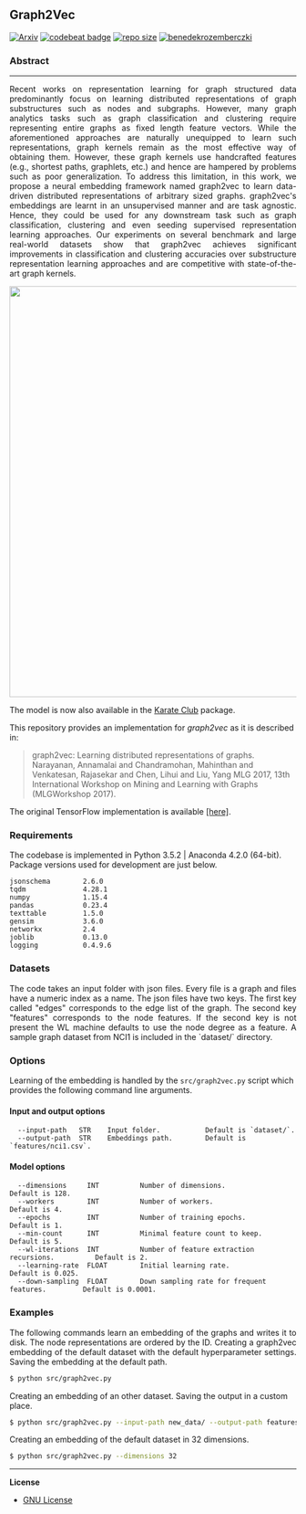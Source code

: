 Graph2Vec
---------

[![Arxiv](https://img.shields.io/badge/ArXiv-1707.05005-orange.svg)](https://arxiv.org/abs/1707.05005) [![codebeat badge](https://codebeat.co/badges/2b0535b8-2106-4570-ae43-e635405c9a0b)](https://codebeat.co/projects/github-com-benedekrozemberczki-graph2vec-master) [![repo size](https://img.shields.io/github/repo-size/benedekrozemberczki/Graph2Vec.svg)](https://github.com/benedekrozemberczki/Graph2Vec/archive/master.zip) [![benedekrozemberczki](https://img.shields.io/twitter/follow/benrozemberczki?style=social&logo=twitter)](https://twitter.com/intent/follow?screen_name=benrozemberczki)

### Abstract
----------

<p align="justify">Recent works on representation learning for graph structured data predominantly focus on learning distributed representations of graph substructures such as nodes and subgraphs. However, many graph analytics tasks such as graph classification and clustering require representing entire graphs as fixed length feature vectors. While the aforementioned approaches are naturally unequipped to learn such representations, graph kernels remain as the most effective way of obtaining them. However, these graph kernels use handcrafted features (e.g., shortest paths, graphlets, etc.) and hence are hampered by problems such as poor generalization. To address this limitation, in this work, we propose a neural embedding framework named graph2vec to learn data-driven distributed representations of arbitrary sized graphs. graph2vec's embeddings are learnt in an unsupervised manner and are task agnostic. Hence, they could be used for any downstream task such as graph classification, clustering and even seeding supervised representation learning approaches. Our experiments on several benchmark and large real-world datasets show that graph2vec achieves significant improvements in classification and clustering accuracies over substructure representation learning approaches and are competitive with state-of-the-art graph kernels. 
</p>
<p align="center">
  <img width="720" src="graph_embedding.jpeg">
</p>

The model is now also available in the [Karate Club](https://github.com/benedekrozemberczki/karateclub) package.

This repository provides an implementation for *graph2vec* as it is described in:
> graph2vec: Learning distributed representations of graphs.
> Narayanan, Annamalai and Chandramohan, Mahinthan and Venkatesan, Rajasekar and Chen, Lihui and Liu, Yang
> MLG 2017, 13th International Workshop on Mining and Learning with Graphs (MLGWorkshop 2017).

The original TensorFlow implementation is available [[here]](https://github.com/MLDroid/graph2vec_tf).

### Requirements

The codebase is implemented in Python 3.5.2 | Anaconda 4.2.0 (64-bit). Package versions used for development are just below.
```
jsonschema        2.6.0
tqdm              4.28.1
numpy             1.15.4
pandas            0.23.4
texttable         1.5.0
gensim            3.6.0
networkx          2.4
joblib            0.13.0
logging           0.4.9.6  
```

### Datasets
<p align="justify">
The code takes an input folder with json files. Every file is a graph and files have a numeric index as a name. The json files have two keys. The first key called "edges" corresponds to the edge list of the graph. The second key "features" corresponds to the node features. If the second key is not present the WL machine defaults to use the node degree as a feature.  A sample graph dataset from NCI1 is included in the `dataset/` directory.</p>

### Options

Learning of the embedding is handled by the `src/graph2vec.py` script which provides the following command line arguments.

#### Input and output options
```
  --input-path   STR    Input folder.           Default is `dataset/`.
  --output-path  STR    Embeddings path.        Default is `features/nci1.csv`.
```
#### Model options
```
  --dimensions     INT          Number of dimensions.                             Default is 128.
  --workers        INT          Number of workers.                                Default is 4.
  --epochs         INT          Number of training epochs.                        Default is 1.
  --min-count      INT          Minimal feature count to keep.                    Default is 5.
  --wl-iterations  INT          Number of feature extraction recursions.          Default is 2.
  --learning-rate  FLOAT        Initial learning rate.                            Default is 0.025.
  --down-sampling  FLOAT        Down sampling rate for frequent features.         Default is 0.0001.
```

### Examples
<p align="justify">
The following commands learn an embedding of the graphs and writes it to disk. The node representations are ordered by the ID. Creating a graph2vec embedding of the default dataset with the default hyperparameter settings. Saving the embedding at the default path.</p>

```sh
$ python src/graph2vec.py
```

Creating an embedding of an other dataset. Saving the output in a custom place.

```sh
$ python src/graph2vec.py --input-path new_data/ --output-path features/nci2.csv
```

Creating an embedding of the default dataset in 32 dimensions.

```sh
$ python src/graph2vec.py --dimensions 32
```
-----------------------------------------------

**License**

- [GNU License](https://github.com/benedekrozemberczki/graph2vec/blob/master/LICENSE)
